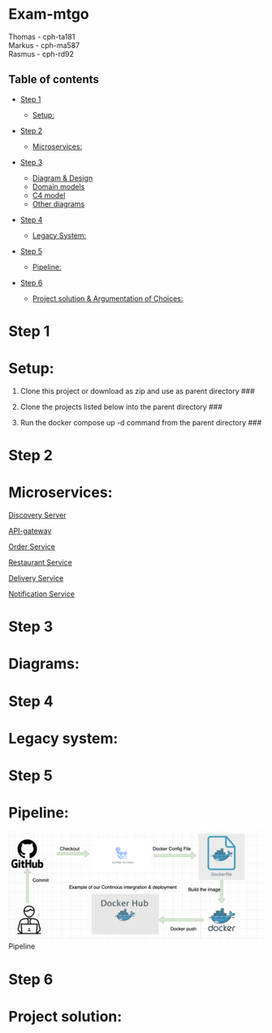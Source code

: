 # Exam-mtgo #
Thomas - cph-ta181  
Markus - cph-ma587  
Rasmus - cph-rd92  

## Table of contents
- [Step 1](#step-1)
  - [Setup:](#setup)

- [Step 2](#step-2)
  - [Microservices:](#micro-services)

- [Step 3](#step-3)
  - [Diagram & Design](#project-diagrams)
  - [Domain models](#domain-models)
  - [C4 model](#c4-model)
  - [Other diagrams](#other-diagram)

- [Step 4](#step-4)
  - [Legacy System:](#legacy-system)

- [Step 5](#step-5)
  - [Pipeline:](#pipeline)

- [Step 6](#step-6)
  - [Project solution & Argumentation of Choices:](#Project-resume)

# Step 1
# Setup:
1.  Clone this project or download as zip and use as parent directory ### 

2.  Clone the projects listed below into the parent directory ### 

3.  Run the docker compose up -d command from the parent directory ### 


# Step 2
# Microservices:

[Discovery Server](https://github.com/MRT-exam/exam-discovery-server)  

[API-gateway](https://github.com/MRT-exam/exam-api-gateway)  

[Order Service](https://github.com/MRT-exam/exam-order-service)  

[Restaurant Service](https://github.com/MRT-exam/exam-restaurant-service)  

[Delivery Service](https://github.com/MRT-exam/exam-delivery-service)

[Notification Service](https://github.com/MRT-exam/exam-notification-service)


# Step 3
# Diagrams:



# Step 4
# Legacy system:

# Step 5
# Pipeline:

![Screenshot](pipeline.png)
Pipeline

# Step 6
# Project solution: